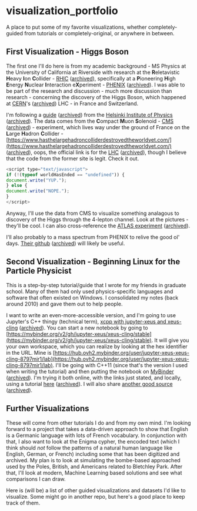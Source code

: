 # visualization_portfolio
A place to put some of my favorite visualizations, whether completely-guided from tutorials or completely-original, or anywhere in between.

## First Visualization - Higgs Boson

The first one I'll do here is from my academic background - MS Physics at the University of California at Riverside with research at the **R**eletavistic **H**eavy **I**on **C**ollider - [RHIC](https://www.bnl.gov/rhic/) ([archived](https://web.archive.org/web/20230303001906/https://www.bnl.gov/rhic/)), specifically at a **P**ioneering **H**igh **E**nergy **N**uclear **I**nteraction e**X**periment - [PHENIX](https://www.phenix.bnl.gov/) ([archived](https://web.archive.org/web/20230305034745/https://www.phenix.bnl.gov/)). I was able to be part of the research and discussion - much more discussion than research - concerning the discovery of the Higgs Boson, which happened at [CERN](https://www.home.cern/)'s ([archived](https://web.archive.org/web/20230305014745/https://www.home.cern/)) LHC - in France and Switzerland.

I'm following a [guide](https://opendata-education.github.io/en_Workshops/exercises/discussion.html) ([archived](https://web.archive.org/web/20230305034951/https://opendata-education.github.io/en_Workshops/exercises/discussion.html)) from the [Helsinki Institute of Physics](https://www.hip.fi/) ([archived](https://web.archive.org/web/20230305040722/https://www.hip.fi/)). The data comes from the **C**ompact **M**uon **S**olenoid - [CMS](https://home.cern/science/experiments/cms) ([archived](https://web.archive.org/web/20230305041155/https://home.cern/science/experiments/cms)) - experiment, which lives way under the ground of France on the **L**arge **H**adron **C**ollider - [https://www.hasthelargehadroncolliderdestroyedtheworldyet.com/](https://www.hasthelargehadroncolliderdestroyedtheworldyet.com/) ([archived](https://web.archive.org/web/20230216163611/https://hasthelargehadroncolliderdestroyedtheworldyet.com/)), oops, the official link is for the [LHC](https://www.home.cern/science/accelerators/large-hadron-collider) ([archived](https://web.archive.org/web/20230305041346/https://www.home.cern/science/accelerators/large-hadron-collider)), though I believe that the code from the former site is legit. Check it out.

```javascript
<script type="text/javascript">
if (!(typeof worldHasEnded == "undefined")) {
document.write("YUP.");
} else {
document.write("NOPE.");
}
</script>
```

Anyway, I'll use the data from CMS to visualize something analagous to discovery of the Higgs through the 4-lepton channel. Look at the pictures - they'll be cool. I can also cross-reference the [ATLAS experiment](https://github.com/atlas-outreach-data-tools/notebooks-collection-opendata) ([archived](https://web.archive.org/web/20230305041631/https://github.com/atlas-outreach-data-tools/notebooks-collection-opendata)).

I'll also probably to a mass spectrum from PHENIX to relive the good ol' days. [Their github](https://github.com/PhenixCollaboration) ([archived](https://web.archive.org/web/20230305041735/https://github.com/PhenixCollaboration)) will likely be useful.

## Second Visualization - Beginning Linux for the Particle Physicist

This is a step-by-step tutorial/guide that I wrote for my friends in graduate school. Many of them had only used physics-specific languages and software that often existed on Windows. I consolidated my notes (back around 2010) and gave them out to help people. 

I want to write an even-more-accessible version, and I'm going to use Jupyter's C++ thingy (technical term), [xcpp with jupyter-xeus and xeus-cling](https://mybinder.org/v2/gh/jupyter-xeus/xeus-cling/stable) ([archived](https://web.archive.org/web/20230305032801/https://mybinder.org/v2/gh/jupyter-xeus/xeus-cling/stable)). You can start a new notebook by going to [https://mybinder.org/v2/gh/jupyter-xeus/xeus-cling/stable](https://mybinder.org/v2/gh/jupyter-xeus/xeus-cling/stable). It will give you your own workspace, which you can realize by looking at the hex identifier in the URL. Mine is [https://hub.ovh2.mybinder.org/user/jupyter-xeus-xeus-cling-8797mir1/lab](https://hub.ovh2.mybinder.org/user/jupyter-xeus-xeus-cling-8797mir1/lab). I'll be going with C++11 (since that's the version I used when writing the tutorial) and then putting the notebook on [MyBinder](https://mybinder.org/) ([archived](https://web.archive.org/web/20230220182022/https://mybinder.org/)). I'm trying it both online, with the links just stated, and locally, using a tutorial [here](https://www.pranav.ai/cplusplus-for-jupyter) ([archived](https://web.archive.org/web/20230204120234/https://www.pranav.ai/cplusplus-for-jupyter)). I will also share [another good source](https://blog.jupyter.org/interactive-workflows-for-c-with-jupyter-fe9b54227d92) ([archived](https://web.archive.org/web/20230305042400/https://blog.jupyter.org/interactive-workflows-for-c-with-jupyter-fe9b54227d92?gi=01f9d9ebb837)).

## Further Visualizations

These will come from other tutorials I do and from my own mind. I'm looking forward to a project that takes a data-driven approach to show that English is a Germanic language with lots of French vocabulary. In conjunction with that, I also want to look at the Enigma cypher, the encoded text (which I think should _not_ follow the patterns of a natural human language like English, German, or French) including some that has been digitized and archived. My plan is to look at simulating the bombe-based approached used by the Poles, British, and Americans related to Bletchley Park. After that, I'll look at modern, Machine Learning based solutions and see what comparisons I can draw.

Here is (will be) a list of other guided visualizations and datasets I'd like to visualize. Some might go in another repo, but here's a good place to keep track of them. 

